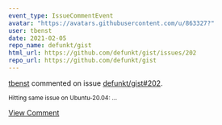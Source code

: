 ```yaml
---
event_type: IssueCommentEvent
avatar: "https://avatars.githubusercontent.com/u/863327?"
user: tbenst
date: 2021-02-05
repo_name: defunkt/gist
html_url: https://github.com/defunkt/gist/issues/202
repo_url: https://github.com/defunkt/gist
---
```


<a href='https://github.com/tbenst' target='_blank'>tbenst</a> commented on issue <a href='https://github.com/defunkt/gist/issues/202' target='_blank'>defunkt/gist#202</a>.

<small>Hitting same issue on Ubuntu-20.04:...</small>

<a href='https://github.com/defunkt/gist/issues/202' target='_blank'>View Comment</a>